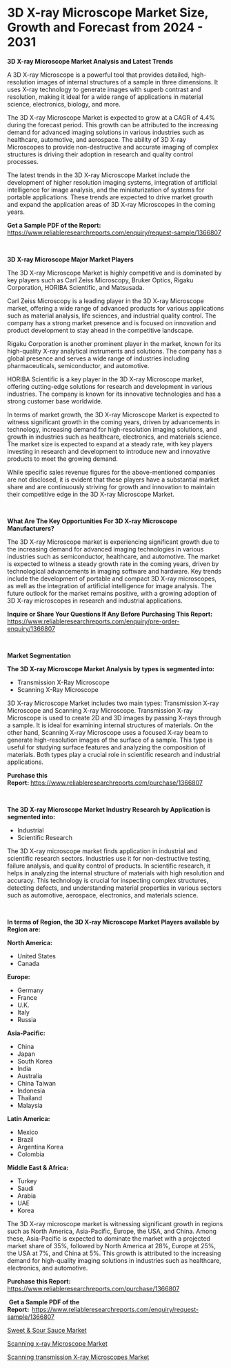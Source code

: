 <p><h1>3D X-ray Microscope Market Size, Growth and Forecast from 2024 - 2031</h1></p><p><strong>3D X-ray Microscope Market Analysis and Latest Trends</strong></p>
<p><p>A 3D X-ray Microscope is a powerful tool that provides detailed, high-resolution images of internal structures of a sample in three dimensions. It uses X-ray technology to generate images with superb contrast and resolution, making it ideal for a wide range of applications in material science, electronics, biology, and more.</p><p>The 3D X-ray Microscope Market is expected to grow at a CAGR of 4.4% during the forecast period. This growth can be attributed to the increasing demand for advanced imaging solutions in various industries such as healthcare, automotive, and aerospace. The ability of 3D X-ray Microscopes to provide non-destructive and accurate imaging of complex structures is driving their adoption in research and quality control processes.</p><p>The latest trends in the 3D X-ray Microscope Market include the development of higher resolution imaging systems, integration of artificial intelligence for image analysis, and the miniaturization of systems for portable applications. These trends are expected to drive market growth and expand the application areas of 3D X-ray Microscopes in the coming years.</p></p>
<p><strong>Get a Sample PDF of the Report:&nbsp;</strong> <a href="https://www.reliableresearchreports.com/enquiry/request-sample/1366807">https://www.reliableresearchreports.com/enquiry/request-sample/1366807</a></p>
<p>&nbsp;</p>
<p><strong>3D X-ray Microscope Major Market Players</strong></p>
<p><p>The 3D X-ray Microscope Market is highly competitive and is dominated by key players such as Carl Zeiss Microscopy, Bruker Optics, Rigaku Corporation, HORIBA Scientific, and Matsusada. </p><p>Carl Zeiss Microscopy is a leading player in the 3D X-ray Microscope market, offering a wide range of advanced products for various applications such as material analysis, life sciences, and industrial quality control. The company has a strong market presence and is focused on innovation and product development to stay ahead in the competitive landscape.</p><p>Rigaku Corporation is another prominent player in the market, known for its high-quality X-ray analytical instruments and solutions. The company has a global presence and serves a wide range of industries including pharmaceuticals, semiconductor, and automotive.</p><p>HORIBA Scientific is a key player in the 3D X-ray Microscope market, offering cutting-edge solutions for research and development in various industries. The company is known for its innovative technologies and has a strong customer base worldwide.</p><p>In terms of market growth, the 3D X-ray Microscope Market is expected to witness significant growth in the coming years, driven by advancements in technology, increasing demand for high-resolution imaging solutions, and growth in industries such as healthcare, electronics, and materials science. The market size is expected to expand at a steady rate, with key players investing in research and development to introduce new and innovative products to meet the growing demand.</p><p>While specific sales revenue figures for the above-mentioned companies are not disclosed, it is evident that these players have a substantial market share and are continuously striving for growth and innovation to maintain their competitive edge in the 3D X-ray Microscope Market.</p></p>
<p>&nbsp;</p>
<p><strong>What Are The Key Opportunities For 3D X-ray Microscope Manufacturers?</strong></p>
<p><p>The 3D X-ray Microscope market is experiencing significant growth due to the increasing demand for advanced imaging technologies in various industries such as semiconductor, healthcare, and automotive. The market is expected to witness a steady growth rate in the coming years, driven by technological advancements in imaging software and hardware. Key trends include the development of portable and compact 3D X-ray microscopes, as well as the integration of artificial intelligence for image analysis. The future outlook for the market remains positive, with a growing adoption of 3D X-ray microscopes in research and industrial applications.</p></p>
<p><strong>Inquire or Share Your Questions If Any Before Purchasing This Report:</strong> <a href="https://www.reliableresearchreports.com/enquiry/pre-order-enquiry/1366807">https://www.reliableresearchreports.com/enquiry/pre-order-enquiry/1366807</a></p>
<p>&nbsp;</p>
<p><strong>Market Segmentation</strong></p>
<p><strong>The 3D X-ray Microscope Market Analysis by types is segmented into:</strong></p>
<p><ul><li>Transmission X-Ray Microscope</li><li>Scanning X-Ray Microscope</li></ul></p>
<p><p>3D X-ray Microscope Market includes two main types: Transmission X-ray Microscope and Scanning X-ray Microscope. Transmission X-ray Microscope is used to create 2D and 3D images by passing X-rays through a sample. It is ideal for examining internal structures of materials. On the other hand, Scanning X-ray Microscope uses a focused X-ray beam to generate high-resolution images of the surface of a sample. This type is useful for studying surface features and analyzing the composition of materials. Both types play a crucial role in scientific research and industrial applications.</p></p>
<p><strong>Purchase this Report:&nbsp;</strong><a href="https://www.reliableresearchreports.com/purchase/1366807">https://www.reliableresearchreports.com/purchase/1366807</a></p>
<p>&nbsp;</p>
<p><strong>The 3D X-ray Microscope Market Industry Research by Application is segmented into:</strong></p>
<p><ul><li>Industrial</li><li>Scientific Research</li></ul></p>
<p><p>The 3D X-ray microscope market finds application in industrial and scientific research sectors. Industries use it for non-destructive testing, failure analysis, and quality control of products. In scientific research, it helps in analyzing the internal structure of materials with high resolution and accuracy. This technology is crucial for inspecting complex structures, detecting defects, and understanding material properties in various sectors such as automotive, aerospace, electronics, and materials science.</p></p>
<p>&nbsp;</p>
<p><strong>In terms of Region, the 3D X-ray Microscope Market Players available by Region are:</strong></p>
<p>
    <p> <strong> North America: </strong>
        <ul>
            <li>United States</li>
            <li>Canada</li>
        </ul>
        </p> 
    <p> <strong> Europe: </strong>
        <ul>
            <li>Germany</li>
            <li>France</li>
            <li>U.K.</li>
            <li>Italy</li>
            <li>Russia</li>
        </ul>
        </p> 
    <p> <strong> Asia-Pacific: </strong>
        <ul>
            <li>China</li>
            <li>Japan</li>
            <li>South Korea</li>
            <li>India</li>
            <li>Australia</li>
            <li>China Taiwan</li>
            <li>Indonesia</li>
            <li>Thailand</li>
            <li>Malaysia</li>
        </ul>
        </p> 
    <p> <strong> Latin America: </strong>
        <ul>
            <li>Mexico</li>
            <li>Brazil</li>
            <li>Argentina Korea</li>
            <li>Colombia</li>
        </ul>
        </p> 
    <p> <strong> Middle East & Africa: </strong>
        <ul>
            <li>Turkey</li>
            <li>Saudi</li>
            <li>Arabia</li>
            <li>UAE</li>
            <li>Korea</li>
        </ul>
    </p>
    </p>
<p><p>The 3D X-ray microscope market is witnessing significant growth in regions such as North America, Asia-Pacific, Europe, the USA, and China. Among these, Asia-Pacific is expected to dominate the market with a projected market share of 35%, followed by North America at 28%, Europe at 25%, the USA at 7%, and China at 5%. This growth is attributed to the increasing demand for high-quality imaging solutions in industries such as healthcare, electronics, and automotive.</p></p>
<p><strong>Purchase this Report: </strong><a href="https://www.reliableresearchreports.com/purchase/1366807">https://www.reliableresearchreports.com/purchase/1366807</a></p>
<p>&nbsp;<strong>Get a Sample PDF of the Report:&nbsp;&nbsp;</strong><a href="https://www.reliableresearchreports.com/enquiry/request-sample/1366807">https://www.reliableresearchreports.com/enquiry/request-sample/1366807</a></p>
<p><strong></strong></p>
<p><p><a href="https://github.com/yemakinde/Market-Research-Report-List-1/blob/main/sweet-sour-sauce-market.md">Sweet & Sour Sauce Market</a></p><p><a href="https://github.com/Alonsoolds3wq1d81czn8rbol/Market-Research-Report-List-1/blob/main/scanning-x-ray-microscope-market.md">Scanning x-ray Microscope Market</a></p><p><a href="https://github.com/jsmusil/Market-Research-Report-List-1/blob/main/scanning-transmission-x-ray-microscopes-market.md">Scanning transmission X-ray Microscopes Market</a></p></p>